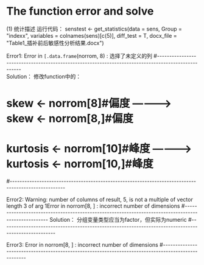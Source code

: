# The function error and solve


(1) 统计描述
运行代码：
senstest <- get_statistics(data = sens,
                        Group = "indexx",
                        variables = colnames(sens)[c(5)],
                        diff_test = T,
                        docx_file = "Table1_插补前后敏感性分析结果.docx")
                        
Error1:
Error in `[.data.frame`(norrom, 8) : 选择了未定义的列
#----------------------------------------------------------------------------------------------------                                     
Solution：
修改function中的：
# skew <- norrom[8]#偏度   ————>  skew <- norrom[8,]#偏度 
# kurtosis <- norrom[10]#峰度  ————>  kurtosis <- norrom[10,]#峰度
#---------------------------------------------------------------------------------------------------- 

Error2:
Warning: number of columns of result, 5, is not a multiple of vector length 3 of arg 1Error in norrom[8, ] : incorrect number of dimensions
#---------------------------------------------------------------------------------------------------- 
Solution：
分组变量类型应当为factor，但实际为numeric
#---------------------------------------------------------------------------------------------------- 

Error3:
Error in norrom[8, ] : incorrect number of dimensions
#---------------------------------------------------------------------------------------------------- 
